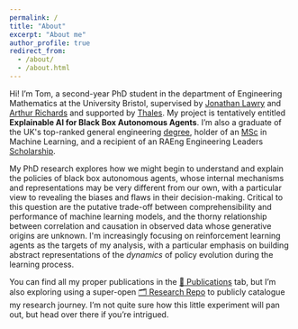 ```yaml
---
permalink: /
title: "About"
excerpt: "About me"
author_profile: true
redirect_from: 
  - /about/
  - /about.html
---
```


Hi! I’m Tom, a second-year PhD student in the department of Engineering Mathematics at the University Bristol, supervised by [Jonathan Lawry](https://research-information.bristol.ac.uk/en/persons/jonathan-lawry(3aac8b8f-816c-4203-ba4b-b091bf4ddef4).html) and [Arthur Richards](https://research-information.bristol.ac.uk/en/persons/arthur-g-richards%28d4aa20a8-75fa-4b1a-8400-b2387ed04fe5%29.html) and supported by [Thales](https://www.thalesgroup.com/en). My project is tentatively entitled **Explainable AI for Black Box Autonomous Agents**. I’m also a graduate of the UK's top-ranked general engineering [degree](http://www.bristol.ac.uk/engineering/interdisciplinary/engineering-design/), holder of an [MSc](http://www.bristol.ac.uk/study/postgraduate/2018/eng/msc-adv-computing-machine-learning/) in Machine Learning, and a recipient of an RAEng Engineering Leaders [Scholarship](https://www.raeng.org.uk/grants-and-prizes/schemes-for-students/engineering-leaders-scholarship). 

My PhD research explores how we might begin to understand and explain the policies of black box autonomous agents, whose internal mechanisms and representations may be very different from our own, with a particular view to revealing the biases and flaws in their decision-making. Critical to this question are the putative trade-off between comprehensibility and performance of machine learning models, and the thorny relationship between correlation and causation in observed data whose generative origins are unknown. I'm increasingly focusing on reinforcement learning agents as the targets of my analysis, with a particular emphasis on building abstract representations of the *dynamics* of policy evolution during the learning process.

You can find all my proper publications in the [📃 Publications](http://tombewley.com/publications) tab, but I’m also exploring using a super-open [🗂️ Research Repo](http://tombewley.com/repo) to publicly catalogue my research journey. I’m not quite sure how this little experiment will pan out, but head over there if you’re intrigued.

<!-- ### 🐦 Twitter Feed

{::options parse_block_html="false" /}
<a class="twitter-timeline" data-width="500" data-theme="light" href="https://twitter.com/tom_bewley?ref_src=twsrc%5Etfw">tom_bewley</a> <script async src="https://platform.twitter.com/widgets.js" charset="utf-8"></script> -->